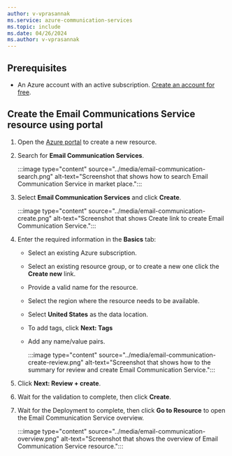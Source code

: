 ```yaml
---
author: v-vprasannak
ms.service: azure-communication-services
ms.topic: include
ms.date: 04/26/2024
ms.author: v-vprasannak
---
```


## Prerequisites

- An Azure account with an active subscription. [Create an account for free](https://azure.microsoft.com/pricing/purchase-options/azure-account?cid=msft_learn).

## Create the Email Communications Service resource using portal

1. Open the [Azure portal](https://portal.azure.com/) to create a new resource.
2. Search for **Email Communication Services**.

   :::image type="content" source="../media/email-communication-search.png" alt-text="Screenshot that shows how to search Email Communication Service in market place.":::

3. Select **Email Communication Services** and click **Create**.
 
   :::image type="content" source="../media/email-communication-create.png" alt-text="Screenshot that shows Create link to create Email Communication Service.":::

4. Enter the required information in the **Basics** tab:
    - Select an existing Azure subscription.
    - Select an existing resource group, or to create a new one click the **Create new** link.
    - Provide a valid name for the resource. 
    - Select the region where the resource needs to be available.
    - Select **United States** as the data location.
    - To add tags, click  **Next: Tags** 
    - Add any name/value pairs. 
    
      :::image type="content" source="../media/email-communication-create-review.png" alt-text="Screenshot that shows how to the summary for review and create Email Communication Service.":::
      
5. Click **Next: Review + create**.
6. Wait for the validation to complete, then click **Create**.
7. Wait for the Deployment to complete, then click **Go to Resource** to open the Email Communication Service overview.

   :::image type="content" source="../media/email-communication-overview.png" alt-text="Screenshot that shows the overview of Email Communication Service resource.":::
